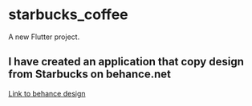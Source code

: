 # starbucks_coffee
A new Flutter project.

## I have created an application that copy design from Starbucks on behance.net

[Link to behance design]("https://www.behance.net/gallery/120418723/Starbucks?tracking_source=search_projects&l=4&")

